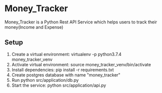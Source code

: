 # Money_Tracker

Money_Tracker is a Python Rest API Service which helps users to track their money(Income and Expense)

## Setup

1. Create a virtual environment: virtualenv -p python3.7.4 money_tracker_venv
2. Activate virtual environment: source money_tracker_venv/bin/activate
3. Install dependencies: pip install -r requirements.txt
4. Create postgres database with name "money_tracker"
5. Run python src/application/db.py
6. Start the service: python src/application/api.py
